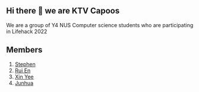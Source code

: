 ## Hi there 👋 we are KTV Capoos
We are a group of Y4 NUS Computer science students who are participating in Lifehack 2022

## Members
1. [Stephen](https://github.com/blackonyyx)
2. [Rui En](https://github.com/neoruien)
3. [Xin Yee](https://github.com/xinyee20)
4. [Junhua](https://github.com/Jh123x)


<!--

**Here are some ideas to get you started:**

🙋‍♀️ A short introduction - what is your organization all about?
🌈 Contribution guidelines - how can the community get involved?
👩‍💻 Useful resources - where can the community find your docs? Is there anything else the community should know?
🍿 Fun facts - what does your team eat for breakfast?
🧙 Remember, you can do mighty things with the power of [Markdown](https://docs.github.com/github/writing-on-github/getting-started-with-writing-and-formatting-on-github/basic-writing-and-formatting-syntax)
-->
